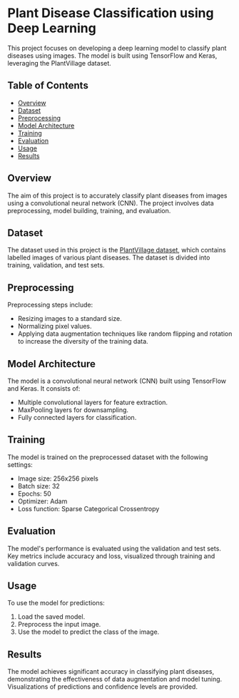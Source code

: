 # Plant Disease Classification using Deep Learning

This project focuses on developing a deep learning model to classify plant diseases using images. The model is built using TensorFlow and Keras, leveraging the PlantVillage dataset.

## Table of Contents
- [Overview](#overview)
- [Dataset](#dataset)
- [Preprocessing](#preprocessing)
- [Model Architecture](#model-architecture)
- [Training](#training)
- [Evaluation](#evaluation)
- [Usage](#usage)
- [Results](#results)

## Overview

The aim of this project is to accurately classify plant diseases from images using a convolutional neural network (CNN). The project involves data preprocessing, model building, training, and evaluation.

## Dataset

The dataset used in this project is the [PlantVillage dataset](https://www.kaggle.com/datasets/arjuntejaswi/plant-village), which contains labelled images of various plant diseases. The dataset is divided into training, validation, and test sets.

## Preprocessing

Preprocessing steps include:
- Resizing images to a standard size.
- Normalizing pixel values.
- Applying data augmentation techniques like random flipping and rotation to increase the diversity of the training data.

## Model Architecture

The model is a convolutional neural network (CNN) built using TensorFlow and Keras. It consists of:
- Multiple convolutional layers for feature extraction.
- MaxPooling layers for downsampling.
- Fully connected layers for classification.

## Training

The model is trained on the preprocessed dataset with the following settings:
- Image size: 256x256 pixels
- Batch size: 32
- Epochs: 50
- Optimizer: Adam
- Loss function: Sparse Categorical Crossentropy

## Evaluation

The model's performance is evaluated using the validation and test sets. Key metrics include accuracy and loss, visualized through training and validation curves.

## Usage

To use the model for predictions:
1. Load the saved model.
2. Preprocess the input image.
3. Use the model to predict the class of the image.

## Results

The model achieves significant accuracy in classifying plant diseases, demonstrating the effectiveness of data augmentation and model tuning. Visualizations of predictions and confidence levels are provided.
